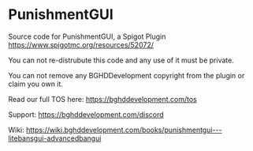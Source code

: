 # PunishmentGUI
Source code for PunishmentGUI, a Spigot Plugin https://www.spigotmc.org/resources/52072/


You can not re-distrubute this code and any use of it must be private.

You can not remove any BGHDDevelopment copyright from the plugin or claim you own it.

Read our full TOS here: https://bghddevelopment.com/tos

Support: https://bghddevelopment.com/discord

Wiki: https://wiki.bghddevelopment.com/books/punishmentgui---litebansgui-advancedbangui
